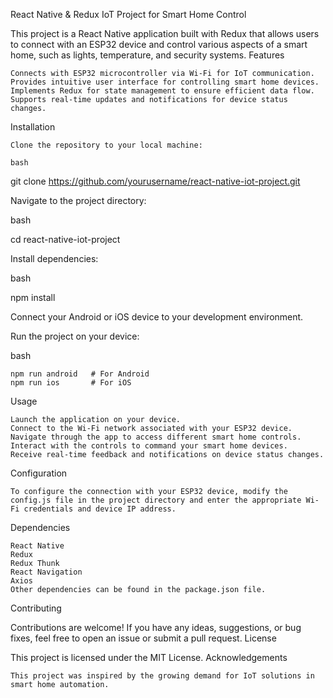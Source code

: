 React Native & Redux IoT Project for Smart Home Control

This project is a React Native application built with Redux that allows users to connect with an ESP32 device and control various aspects of a smart home, such as lights, temperature, and security systems.
Features

    Connects with ESP32 microcontroller via Wi-Fi for IoT communication.
    Provides intuitive user interface for controlling smart home devices.
    Implements Redux for state management to ensure efficient data flow.
    Supports real-time updates and notifications for device status changes.

Installation

    Clone the repository to your local machine:

    bash

git clone https://github.com/yourusername/react-native-iot-project.git

Navigate to the project directory:

bash

cd react-native-iot-project

Install dependencies:

bash

npm install

Connect your Android or iOS device to your development environment.

Run the project on your device:

bash

    npm run android   # For Android
    npm run ios       # For iOS

Usage

    Launch the application on your device.
    Connect to the Wi-Fi network associated with your ESP32 device.
    Navigate through the app to access different smart home controls.
    Interact with the controls to command your smart home devices.
    Receive real-time feedback and notifications on device status changes.

Configuration

    To configure the connection with your ESP32 device, modify the config.js file in the project directory and enter the appropriate Wi-Fi credentials and device IP address.

Dependencies

    React Native
    Redux
    Redux Thunk
    React Navigation
    Axios
    Other dependencies can be found in the package.json file.

Contributing

Contributions are welcome! If you have any ideas, suggestions, or bug fixes, feel free to open an issue or submit a pull request.
License

This project is licensed under the MIT License.
Acknowledgements

    This project was inspired by the growing demand for IoT solutions in smart home automation.
